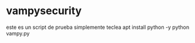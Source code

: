 # vampysecurity
este es un script de prueba
simplemente teclea
apt install python -y
python vampy.py
